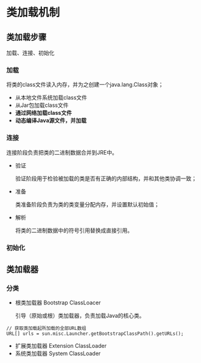 # 类加载机制
## 类加载步骤
加载、连接、初始化

### 加载
将类的class文件读入内存，并为之创建一个java.lang.Class对象；

- 从本地文件系统加载class文件
- 从Jar包加载class文件
- **通过网络加载class文件**
- **动态编译Java源文件，并加载**

### 连接
连接阶段负责把类的二进制数据合并到JRE中。

- 验证

    验证阶段用于检验被加载的类是否有正确的内部结构，并和其他类协调一致；

- 准备

    类准备阶段负责为类的类变量分配内存，并设置默认初始值；

- 解析

    将类的二进制数据中的符号引用替换成直接引用。

### 初始化

## 类加载器
### 分类
- 根类加载器 Bootstrap ClassLoacer

    引导（原始或根）类加载器，负责加载Java的核心类。
```
// 获取类加载起所加载的全部URL数组
URL[] urls = sun.misc.Launcher.getBootstrapClassPath().getURLs();
```

- 扩展类加载器 Extension ClassLoader
- 系统类加载器 System ClassLoader






